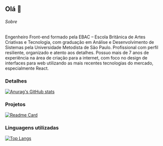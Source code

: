 ## Olá 👋


###### Sobre
Engenheiro Front-end formado pela EBAC – Escola Britânica de Artes Criativas e Tecnologia, com graduação em Análise e Desenvolvimento de Sistemas pela Universidade Metodista de São Paulo. Profissional com perfil resiliente, organizado e atento aos detalhes. Possuo mais de 7 anos de experiência na área de criação para a internet, com foco no design de interfaces para web utilizando as mais recentes tecnologias do mercado, especialmente React.

### Detalhes

[![Anurag's GitHub stats](https://github-readme-stats.vercel.app/api?username=gilbertogjn)](https://github.com/anuraghazra/github-readme-stats)

### Projetos

[![Readme Card](https://github-readme-stats.vercel.app/api/pin/?username=gilbertogjn&repo=efood_v2)](https://github.com/anuraghazra/github-readme-stats)

### Linguagens utilizadas

[![Top Langs](https://github-readme-stats.vercel.app/api/top-langs/?username=gilbertogjn)](https://github.com/anuraghazra/github-readme-stats)
